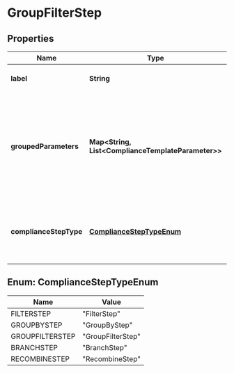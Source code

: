 

# GroupFilterStep


## Properties

| Name | Type | Description | Notes |
|------------ | ------------- | ------------- | -------------|
|**label** | **String** | The label of the compliance step |  |
|**groupedParameters** | **Map&lt;String, List&lt;ComplianceTemplateParameter&gt;&gt;** | Parameters required for the step. Some step types group parameters to differentiate between, for example, hard limit and warning threshold parameters |  |
|**complianceStepType** | [**ComplianceStepTypeEnum**](#ComplianceStepTypeEnum) | . The available values are: FilterStep, GroupByStep, GroupFilterStep, BranchStep, RecombineStep |  |



## Enum: ComplianceStepTypeEnum

| Name | Value |
|---- | -----|
| FILTERSTEP | &quot;FilterStep&quot; |
| GROUPBYSTEP | &quot;GroupByStep&quot; |
| GROUPFILTERSTEP | &quot;GroupFilterStep&quot; |
| BRANCHSTEP | &quot;BranchStep&quot; |
| RECOMBINESTEP | &quot;RecombineStep&quot; |



